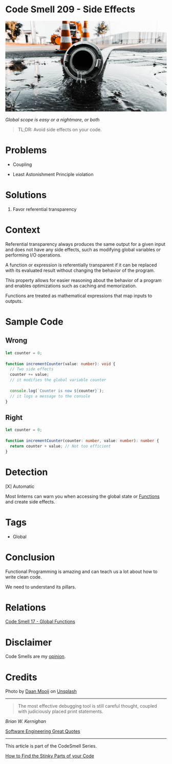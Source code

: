 # Code Smell 209 - Side Effects
            
![Code Smell 209 - Side Effects](Code%20Smell%20209%20-%20Side%20Effects.jpg)

*Global scope is easy or a nightmare, or both*

> TL;DR: Avoid side effects on your code.

# Problems

- Coupling

- Least Astonishment Principle violation

# Solutions

1. Favor referential transparency

# Context

Referential transparency always produces the same output for a given input and does not have any side effects, such as modifying global variables or performing I/O operations. 

A function or expression is referentially transparent if it can be replaced with its evaluated result without changing the behavior of the program. 

This property allows for easier reasoning about the behavior of a program and enables optimizations such as caching and memorization. 

Functions are treated as mathematical expressions that map inputs to outputs.

# Sample Code

## Wrong

[Gist Url]: # (https://gist.github.com/mcsee/e532e326a6b5ac7d4b88b9aadaa86c0b)

```typescript
let counter = 0;

function incrementCounter(value: number): void {
  // Two side effects  
  counter += value;
  // it modifies the global variable counter   
  
  console.log(`Counter is now ${counter}`); 
  // it logs a message to the console
}
```

## Right

[Gist Url]: # (https://gist.github.com/mcsee/9ce2320f04f2a6f2e0c24e581e472091)

```typescript
let counter = 0;

function incrementCounter(counter: number, value: number): number {  
  return counter + value; // Not too efficient  
}
```

# Detection

[X] Automatic 

Most linterns can warn you when accessing the global state or [Functions](https://github.com/mcsee/Software-Design-Articles/tree/main/Articles/Code%20Smells/Code%20Smell%2017%20-%20Global%20Functions/readme.md) and create side effects.

# Tags

- Global

# Conclusion

Functional Programming is amazing and can teach us a lot about how to write clean code. 

We need to understand its pillars.

# Relations

[Code Smell 17 - Global Functions](https://github.com/mcsee/Software-Design-Articles/tree/main/Articles/Code%20Smells/Code%20Smell%2017%20-%20Global%20Functions/readme.md)

# Disclaimer

Code Smells are my [opinion](https://github.com/mcsee/Software-Design-Articles/tree/main/Articles/Blogging/I%20Wrote%20More%20than%2090%20Articles%20on%202021%20Here%20is%20What%20I%20Learned/readme.md).

# Credits

Photo by [Daan Mooij](https://unsplash.com/@daanmooij) on [Unsplash](https://unsplash.com/photos/91LGCVN5SA)
    
* * *

> The most effective debugging tool is still careful thought, coupled with judiciously placed print statements.

_Brian W. Kernighan_
 
[Software Engineering Great Quotes](https://github.com/mcsee/Software-Design-Articles/tree/main/Articles/Quotes/Software%20Engineering%20Great%20Quotes/readme.md)

* * *

This article is part of the CodeSmell Series.

[How to Find the Stinky Parts of your Code](https://github.com/mcsee/Software-Design-Articles/tree/main/Articles/Code%20Smells/How%20to%20Find%20the%20Stinky%20parts%20of%20your%20Code/readme.md)